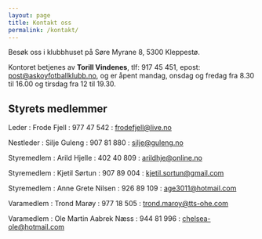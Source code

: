 ```yaml
---
layout: page
title: Kontakt oss
permalink: /kontakt/
---
```


Besøk oss i klubbhuset på Søre Myrane 8, 5300 Kleppestø.

Kontoret betjenes av **Torill Vindenes**, <span class="nowrap">tlf:  917 45 451,</span> <span class="nowrap">epost: <post@askoyfotballklubb.no>,</span> og er åpent mandag, onsdag og fredag fra 8.30 til 16.00 og tirsdag fra 12 til 19.30.


Styrets medlemmer
-----------------

Leder
: Frode Fjell
: 977 47 542
: <frodefjell@live.no>

Nestleder
: Silje Guleng
: 907 81 880
: <silje@guleng.no>

Styremedlem
: Arild Hjelle
: 402 40 809
: <arildhje@online.no>

Styremedlem
: Kjetil Sørtun
: 907 89 004
: <kjetil.sortun@gmail.com>

Styremedlem
: Anne Grete Nilsen
: 926 89 109
: <age3011@hotmail.com>

Varamedlem
: Trond Marøy
: 977 18 505
: <trond.maroy@tts-ohe.com>

Varamedlem
: Ole Martin Aabrek Næss
: 944 81 996
: <chelsea-ole@hotmail.com> 
